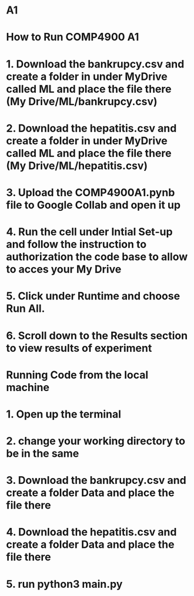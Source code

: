 # A1

# How to Run COMP4900 A1
# 1. Download the bankrupcy.csv and  create a folder in under  MyDrive called ML and place the file there (My Drive/ML/bankrupcy.csv)
# 2. Download the hepatitis.csv and  create a folder in under  MyDrive called ML and place the file there (My Drive/ML/hepatitis.csv)
# 3. Upload the COMP4900A1.pynb file to Google Collab and open it up
# 4. Run the cell under Intial Set-up and follow the instruction to authorization the code base to allow to acces your My Drive
# 5. Click under Runtime and choose Run All.
# 6. Scroll down to the Results section to view results of experiment 



# Running Code from the local machine
# 1. Open up the terminal
# 2. change your working directory to be in the same 
# 3. Download the bankrupcy.csv and  create a folder  Data  and place the file there 
# 4. Download the hepatitis.csv and  create a folder  Data and place the file there
# 5. run python3 main.py